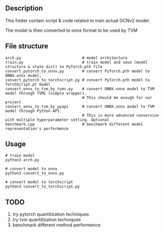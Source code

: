 
## Description

This folder contain script & code related to train actual GCNv2 model. 

The model is then converted to onnx format to be used by TVM

## File structure
```shell
arch.py                           # model architecture
train.py                          # train model and save (model structure & state dict) to PyTorch.pth file
convert_pytorch_to_onnx.py        # convert PyTorch.pth model to ONNX.onnx model,
convert_pytorch_to_torchscript.py # convert PyTorch.pth model to TorchScript.pt model
convert_onnx_to_tvm_by_tvmc.py    # convert ONNX.onnx model to TVM model through TVMC (simple wrapper). 
                                  # This should be enough for our project
convert_onnx_to_tvm_by_pyapi      # convert ONNX.onnx model to TVM model through Python API. 
                                  # This is more advanced conversion with multiple hyperparameter setting. Optional
benchmark.cpp                     # benchmark different model representation's performence
```

## Usage
```shell
# train model
python3 arch.py

# convert model to onnx
python3 convert_to_onnx.py

# convert model to torchscript
python3 convert_to_torchscript.py
```

## TODO
1. try pytorch quantilization techniques
2. try tvm quantilization techniques
3. benchmark different method performence